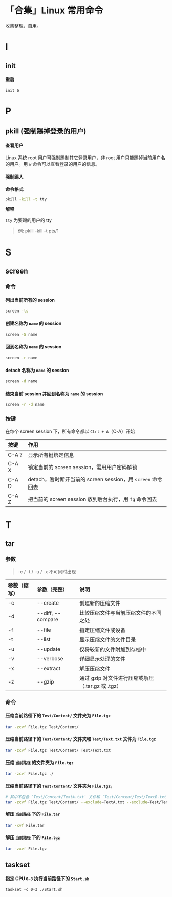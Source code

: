 # 「合集」Linux 常用命令

收集整理，自用。

# I

## init

#### 重启

```bash
init 6
```

# P

## pkill (强制踢掉登录的用户)

#### 查看用户 

Linux 系统 root 用户可强制踢制其它登录用户，非 root 用户只能踢掉当前用户名的用户。用 `w` 命令可以查看登录的用户的信息。

#### 强制踢人

**命令格式**

```bash
pkill -kill -t tty
```

**解释**

`tty` 为要踢的用户的 tty

> 例: pkill -kill -t pts/1

# S

## screen

### 命令

#### 列出当前所有的 session

```bash
screen -ls
```

#### 创建名称为 `name` 的 session

```bash
screen -S name
```

#### 回到名称为 `name` 的 session

```bash
screen -r name
```

#### detach 名称为 `name` 的 session

```bash
screen -d name
```

#### 结束当前 session 并回到名称为 `name` 的 session

```bash
screen -r -d name
```

### 按键

在每个 screen session 下，所有命令都以 `Ctrl + A`（C-A）开始

| 按键  | 作用                                                        |
| :---- | :---------------------------------------------------------- |
| C-A ? | 显示所有键绑定信息                                          |
| C-A X | 锁定当前的 screen session，需用用户密码解锁                 |
| C-A D | detach，暂时断开当前的 screen session，用 `screen` 命令回去 |
| C-A Z | 把当前的 screen session 放到后台执行，用 `fg` 命令回去      |

# T

## tar

### 参数

> -c / -t / -u / -x 不可同时出现

| 参数（缩写） | 参数（完整）      | 说明                                              |
| :----------- | :---------------- | :------------------------------------------------ |
| -c           | --create          | 创建新的压缩文件                                  |
| -d           | --diff, --compare | 比较压缩文件与当前压缩文件的不同之处              |
| -f           | --file            | 指定压缩文件或设备                                |
| -t           | --list            | 显示压缩文件的文件目录                            |
| -u           | --update          | 仅将较新的文件附加到存档中                        |
| -v           | --verbose         | 详细显示处理的文件                                |
| -x           | --extract         | 解压压缩文件                                      |
| -z           | --gzip            | 通过 gzip 对文件进行压缩或解压（.tar.gz 或 .tgz） |

### 命令

#### 压缩当前路径下的 `Test/Content/` 文件夹为 `File.tgz`

```bash
tar -zcvf File.tgz Test/Content/
```

#### 压缩当前路径下的 `Test/Content/` 文件夹和 `Test/Text.txt` 文件为 `File.tgz`

```bash
tar -zcvf File.tgz Test/Content/ Test/Text.txt
```

#### 压缩 `当前路径` 的文件夹为 `File.tgz`

```bash
tar -zcvf File.tgz ./
```

#### 压缩当前路径下的 `Test/Content/` 文件夹为 `File.tgz`，

```bash
# 其中不包含 `Test/Content/TextA.txt` 文件和 `Test/Content/Test/TextB.txt` 文件
tar -zcvf File.tgz Test/Content/ --exclude=TextA.txt --exclude=Test/TextB.txt
```

#### 解压 `当前路径` 下的 `File.tar`

```bash
tar -xvf File.tar
```

#### 解压 `当前路径` 下的 `File.tgz`

```bash
tar -zxvf File.tgz
```

## taskset

#### 指定 CPU `0~3` 执行当前路径下的 `Start.sh`

```
taskset -c 0-3 ./Start.sh
```
